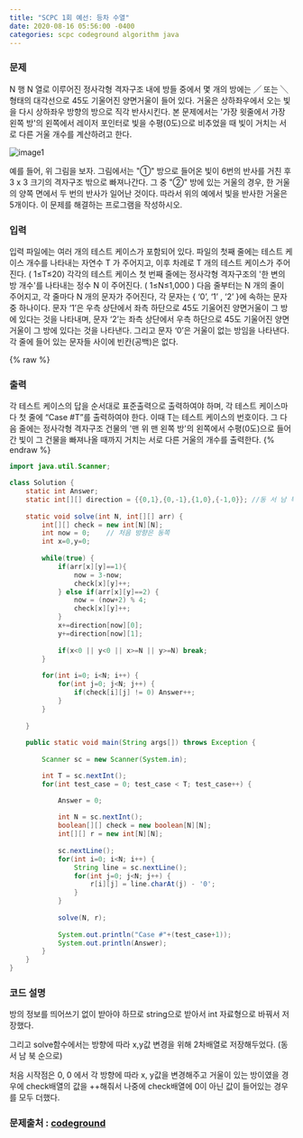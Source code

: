 ```yaml
---
title: "SCPC 1회 예선: 등차 수열"
date: 2020-08-16 05:56:00 -0400
categories: scpc codeground algorithm java
---
```


### 문제
N 행 N 열로 이루어진 정사각형 격자구조 내에 방들 중에서
몇 개의 방에는 ╱ 또는 ╲ 형태의 대각선으로 45도 기울어진 양면거울이 들어 있다.
거울은 상하좌우에서 오는 빛을 다시 상하좌우 방향의 방으로 직각 반사시킨다.
본 문제에서는 '가장 윗줄에서 가장 왼쪽 방'의 왼쪽에서 레이저 포인터로 빛을 수평(0도)으로 비추었을 때
빛이 거치는 서로 다른 거울 개수를 계산하려고 한다.

![image1][logo1]

[logo1]: https://cdn.codeground.org/resources/2320e52a0b/AWNypx_tAPVpX_LD.png "그림1"

예를 들어, 위 그림을 보자.
그림에서는 "①" 방으로 들어온 빛이 6번의 반사를 거친 후 3 ⅹ 3 크기의 격자구조 밖으로 빠져나간다.
그 중 "②" 방에 있는 거울의 경우, 한 거울의 양쪽 면에서 두 번의 반사가 일어난 것이다.
따라서 위의 예에서 빛을 반사한 거울은 5개이다. 이 문제를 해결하는 프로그램을 작성하시오.

### 입력
입력 파일에는 여러 개의 테스트 케이스가 포함되어 있다.
파일의 첫째 줄에는 테스트 케이스 개수를 나타내는 자연수 T 가 주어지고,
이후 차례로 T 개의 테스트 케이스가 주어진다. ( 1≤T≤20) 
각각의 테스트 케이스 첫 번째 줄에는 정사각형 격자구조의 '한 변의 방 개수'를 나타내는 정수 N 이 주어진다. ( 1≤N≤1,000 ) 
다음 줄부터는 N 개의 줄이 주어지고, 각 줄마다 N 개의 문자가 주어진다, 각 문자는 { ‘0’, ‘1’ , ‘2’ }에 속하는 문자 중 하나이다.
문자 ‘1’은 우측 상단에서 좌측 하단으로 45도 기울어진 양면거울이 그 방에 있다는 것을 나타내며,
문자 ‘2’는 좌측 상단에서 우측 하단으로 45도 기울어진 양면거울이 그 방에 있다는 것을 나타낸다.
그리고 문자 ‘0’은 거울이 없는 방임을 나타낸다. 각 줄에 들어 있는 문자들 사이에 빈칸(공백)은 없다.

{% raw %}
### 출력
각 테스트 케이스의 답을 순서대로 표준출력으로 출력하여야 하며, 각 테스트 케이스마다 첫 줄에 “Case #T”를 출력하여야 한다.
이때 T는 테스트 케이스의 번호이다.
그 다음 줄에는 정사각형 격자구조 건물의 '맨 위 맨 왼쪽 방'의 왼쪽에서 수평(0도)으로 들어간 빛이
그 건물을 빠져나올 때까지 거치는 서로 다른 거울의 개수를 출력한다.
{% endraw %}

```java
import java.util.Scanner;

class Solution {
	static int Answer;
	static int[][] direction = {{0,1},{0,-1},{1,0},{-1,0}};	//동 서 남 북
	
	static void solve(int N, int[][] arr) {
		int[][] check = new int[N][N];
		int now = 0;	// 처음 방향은 동쪽
		int x=0,y=0;
		
		while(true) {
			if(arr[x][y]==1){
				now = 3-now;
				check[x][y]++;
			} else if(arr[x][y]==2) {
				now = (now+2) % 4;
				check[x][y]++;
			}
			x+=direction[now][0];
			y+=direction[now][1];
			
			if(x<0 || y<0 || x>=N || y>=N) break;
		}
		
		for(int i=0; i<N; i++) {
			for(int j=0; j<N; j++) {
				if(check[i][j] != 0) Answer++;
			}
		}
		
	}
	
	public static void main(String args[]) throws Exception	{
		
		Scanner sc = new Scanner(System.in);

		int T = sc.nextInt();
		for(int test_case = 0; test_case < T; test_case++) {

			Answer = 0;
			
			int N = sc.nextInt();
			boolean[][] check = new boolean[N][N];
			int[][] r = new int[N][N];
			
			sc.nextLine();
			for(int i=0; i<N; i++) {
				String line = sc.nextLine();
				for(int j=0; j<N; j++) {
					r[i][j] = line.charAt(j) - '0';
				}
			}
			
			solve(N, r);
			
			System.out.println("Case #"+(test_case+1));
			System.out.println(Answer);
		}
	}
}
```

### 코드 설명
방의 정보를 띄어쓰기 없이 받아야 하므로 string으로 받아서 int 자료형으로 바꿔서 저장했다.

그리고 solve함수에서는 방향에 따라 x,y값 변경을 위해 2차배열로 저장해두었다. (동 서 남 북 순으로)

처음 시작점은 0, 0 에서 각 방향에 따라 x, y값을 변경해주고 거울이 있는 방이였을 경우에 check배열의 값을 ++해줘서 나중에 check배열에 0이 아닌 값이 들어있는 경우를 모두 더했다.


### 문제출처 : [codeground]

[codeground]: https://www.codeground.org/
